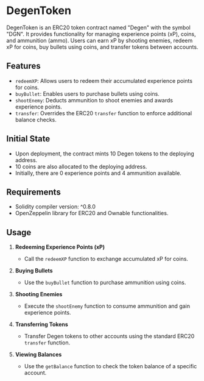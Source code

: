 # DegenToken

DegenToken is an ERC20 token contract named "Degen" with the symbol "DGN". It provides functionality for managing experience points (xP), coins, and ammunition (ammo). Users can earn xP by shooting enemies, redeem xP for coins, buy bullets using coins, and transfer tokens between accounts.

## Features

- `redeemXP`: Allows users to redeem their accumulated experience points for coins.
- `buyBullet`: Enables users to purchase bullets using coins.
- `shootEnemy`: Deducts ammunition to shoot enemies and awards experience points.
- `transfer`: Overrides the ERC20 `transfer` function to enforce additional balance checks.

## Initial State

- Upon deployment, the contract mints 10 Degen tokens to the deploying address.
- 10 coins are also allocated to the deploying address.
- Initially, there are 0 experience points and 4 ammunition available.

## Requirements

- Solidity compiler version: ^0.8.0
- OpenZeppelin library for ERC20 and Ownable functionalities.

## Usage

1. **Redeeming Experience Points (xP)**
   - Call the `redeemXP` function to exchange accumulated xP for coins.

2. **Buying Bullets**
   - Use the `buyBullet` function to purchase ammunition using coins.

3. **Shooting Enemies**
   - Execute the `shootEnemy` function to consume ammunition and gain experience points.

4. **Transferring Tokens**
   - Transfer Degen tokens to other accounts using the standard ERC20 `transfer` function.

5. **Viewing Balances**
   - Use the `getBalance` function to check the token balance of a specific account.

